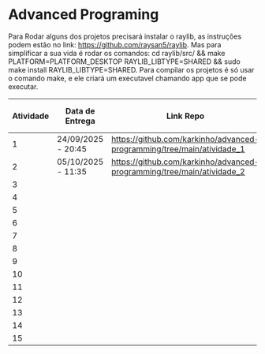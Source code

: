 # Advanced Programing

Para Rodar alguns dos projetos precisará instalar o raylib, as instruções podem estão no link: https://github.com/raysan5/raylib.
Mas para simplificar a sua vida é rodar os comandos: cd raylib/src/ && make PLATFORM=PLATFORM_DESKTOP RAYLIB_LIBTYPE=SHARED && sudo make install RAYLIB_LIBTYPE=SHARED.
Para compilar os projetos é só usar o comando make, e ele criará um executavel chamando app que se pode executar.

| Atividade | Data de Entrega | Link Repo | Link Video | Fez Tudo no Prazo Solicitado|
| -------- | ------- | ------- | ------- | ------- | 
| 1 | 24/09/2025 - 20:45 | https://github.com/karkinho/advanced-programming/tree/main/atividade_1 | https://drive.google.com/file/d/11jPNHsO6LuMC7sa8lP3A6AvJUP4pRbJ8/view?usp=sharing | Sim
| 2 | 05/10/2025 - 11:35 | https://github.com/karkinho/advanced-programming/tree/main/atividade_2 | https://drive.google.com/file/d/1IFBi6s4qcVm6cJ1om3gnSbmnfZqIOKx-/view?usp=sharing | Sim
| 3 | | | |
| 4 | | | |
| 5 | | | |
| 6 | | | |
| 7 | | | |
| 8 | | | |
| 9 | | | |
| 10 | | | |
| 11 | | | |
| 12 | | | |
| 13 | | | |
| 14 | | | |
| 15 | | | |
